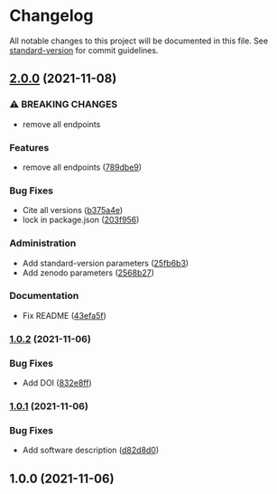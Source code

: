 # Changelog

All notable changes to this project will be documented in this file. See [standard-version](https://github.com/conventional-changelog/standard-version) for commit guidelines.

## [2.0.0](https://github.com/chasset/sbm/compare/v1.0.2...v2.0.0) (2021-11-08)


### ⚠ BREAKING CHANGES

* remove all endpoints

### Features

* remove all endpoints ([789dbe9](https://github.com/chasset/sbm/commit/789dbe9a24a8dbff28e1043e2c0dd4c630df7ece))


### Bug Fixes

* Cite all versions ([b375a4e](https://github.com/chasset/sbm/commit/b375a4e32fee17b5f518daf4b3d34d3d41a175b8))
* lock in package.json ([203f956](https://github.com/chasset/sbm/commit/203f956d47bfca5ae28a70302e6fc5597bd5fe8f))


### Administration

* Add standard-version parameters ([25fb6b3](https://github.com/chasset/sbm/commit/25fb6b39eb28bcdad5a121df7a0339be6c0ccab7))
* Add zenodo parameters ([2568b27](https://github.com/chasset/sbm/commit/2568b2700055635112758bc50f88a555ddacc95a))


### Documentation

* Fix README ([43efa5f](https://github.com/chasset/sbm/commit/43efa5fccf5de3a61f73cf900cd3ca7a29ee6c79))

### [1.0.2](https://github.com/chasset/sbm/compare/v1.0.1...v1.0.2) (2021-11-06)

### Bug Fixes

- Add DOI ([832e8ff](https://github.com/chasset/sbm/commit/832e8ff80aefd0f2bf48011609404ba39950eef0))

### [1.0.1](https://github.com/chasset/sbm/compare/v1.0.0...v1.0.1) (2021-11-06)

### Bug Fixes

- Add software description ([d82d8d0](https://github.com/chasset/sbm/commit/d82d8d0f9e3af6c5c751e55eecfcf0fb67de8a0e))

## 1.0.0 (2021-11-06)
